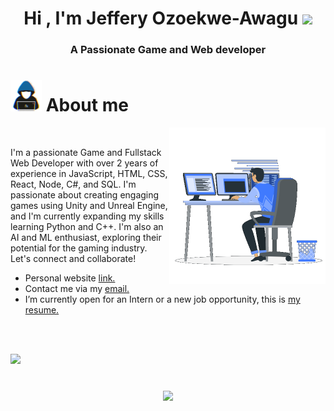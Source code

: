 <h1 align="center"><b>Hi , I'm Jeffery Ozoekwe-Awagu </b><img src="https://media.giphy.com/media/hvRJCLFzcasrR4ia7z/giphy.gif" width="35"></h1>
<h3 align="center">A Passionate Game and Web developer</h3>

# <picture><img src = "https://github.com/0xAbdulKhalid/0xAbdulKhalid/raw/main/assets/mdImages/about_me.gif" width = 50px></picture> **About me**

<picture> <img align="right" src="https://github.com/0xAbdulKhalid/0xAbdulKhalid/raw/main/assets/mdImages/Right_Side.gif" width = 250px></picture>

<br>

I'm a passionate Game and Fullstack Web Developer with over 2 years of experience in JavaScript, HTML, CSS, React, Node, C#, and SQL. I'm passionate about creating engaging games using Unity and Unreal Engine, and I'm currently expanding my skills learning Python and C++. I'm also an AI and ML enthusiast, exploring their potential for the gaming industry. Let's connect and collaborate!
- Personal website [link.](https://jeffery-oa.vercel.app)
- Contact me via my [email.](mailto:ozoekweawagu@gmail.com)
- I’m currently open for an Intern or a new job opportunity, this is [my resume.](https://docs.google.com/document/d/1T2NTzUUpIvl4uYU_Jm7UwO4CjwtJ33WbbbtslTcT4Rc/edit?usp=sharing)

<br><br>

<img src="https://user-images.githubusercontent.com/73097560/115834477-dbab4500-a447-11eb-908a-139a6edaec5c.gif"><br><br>

<h3 align="center"><a href="https://www.buymeacoffee.com/jeffawagu"><img src="https://cdn.buymeacoffee.com/buttons/v2/default-yellow.png" width="200" /></a></h3>










